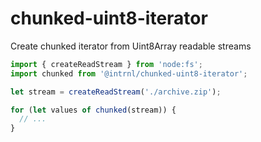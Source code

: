 # chunked-uint8-iterator

Create chunked iterator from Uint8Array readable streams

```js
import { createReadStream } from 'node:fs';
import chunked from '@intrnl/chunked-uint8-iterator';

let stream = createReadStream('./archive.zip');

for (let values of chunked(stream)) {
  // ...
}
```

